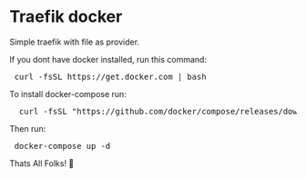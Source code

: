 # Traefik docker
Simple traefik with file as provider.

If you dont have docker installed, run this command:

<pre> curl -fsSL https://get.docker.com | bash </pre>


To install docker-compose run:

<pre>  curl -fsSL "https://github.com/docker/compose/releases/download/1.29.2/docker-compose-$(uname -s)-$(uname -m)" -o /usr/local/bin/docker-compose ; chmod +x !$ </pre>

Then run:
<pre> docker-compose up -d </pre>

Thats All Folks! 🐷

